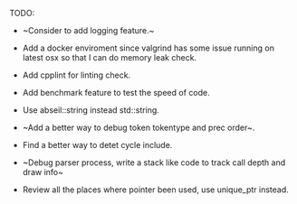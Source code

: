 TODO:

- ~Consider to add logging feature.~

- Add a docker enviroment since valgrind has some issue running on latest osx so that I can do memory leak check.

- Add cpplint for linting check.

- Add benchmark feature to test the speed of code.

- Use abseil::string instead std::string.

- ~Add a better way to debug token tokentype and prec order~.

- Find a better way to detet cycle include.

- ~Debug parser process, write a stack like code to track call depth and draw info~

- Review all the places where pointer been used, use unique_ptr instead.
